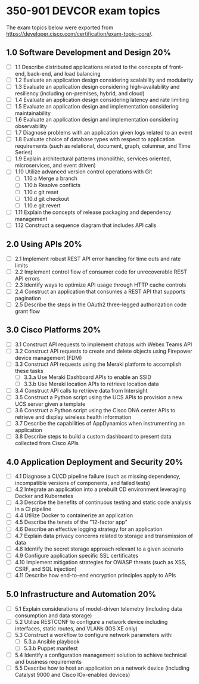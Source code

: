 # 350-901 DEVCOR exam topics

The exam topics below were exported from <https://developer.cisco.com/certification/exam-topic-core/>.

## 1.0 Software Development and Design 20%

- [ ] 1.1 Describe distributed applications related to the concepts of front-end, back-end, and load balancing
- [ ] 1.2 Evaluate an application design considering scalability and modularity
- [ ] 1.3 Evaluate an application design considering high-availability and resiliency (including on-premises, hybrid, and cloud)
- [ ] 1.4 Evaluate an application design considering latency and rate limiting
- [ ] 1.5 Evaluate an application design and implementation considering maintainability
- [ ] 1.6 Evaluate an application design and implementation considering observability
- [ ] 1.7 Diagnose problems with an application given logs related to an event
- [ ] 1.8 Evaluate choice of database types with respect to application requirements (such as relational, document, graph, columnar, and Time Series)
- [ ] 1.9 Explain architectural patterns (monolithic, services oriented, microservices, and event driven)
- [ ] 1.10 Utilize advanced version control operations with Git
  - [ ] 1.10.a Merge a branch
  - [ ] 1.10.b Resolve conflicts
  - [ ] 1.10.c git reset
  - [ ] 1.10.d git checkout
  - [ ] 1.10.e git revert
- [ ] 1.11 Explain the concepts of release packaging and dependency management
- [ ] 1.12 Construct a sequence diagram that includes API calls

## 2.0 Using APIs 20%

- [ ] 2.1 Implement robust REST API error handling for time outs and rate limits
- [ ] 2.2 Implement control flow of consumer code for unrecoverable REST API errors
- [ ] 2.3 Identify ways to optimize API usage through HTTP cache controls
- [ ] 2.4 Construct an application that consumes a REST API that supports pagination
- [ ] 2.5 Describe the steps in the OAuth2 three-legged authorization code grant flow

## 3.0 Cisco Platforms 20%

- [ ] 3.1 Construct API requests to implement chatops with Webex Teams API
- [ ] 3.2 Construct API requests to create and delete objects using Firepower device management (FDM)
- [ ] 3.3 Construct API requests using the Meraki platform to accomplish these tasks
  - [ ] 3.3.a Use Meraki Dashboard APIs to enable an SSID
  - [ ] 3.3.b Use Meraki location APIs to retrieve location data
- [ ] 3.4 Construct API calls to retrieve data from Intersight
- [ ] 3.5 Construct a Python script using the UCS APIs to provision a new UCS server given a template
- [ ] 3.6 Construct a Python script using the Cisco DNA center APIs to retrieve and display wireless health information
- [ ] 3.7 Describe the capabilities of AppDynamics when instrumenting an application
- [ ] 3.8 Describe steps to build a custom dashboard to present data collected from Cisco APIs

## 4.0 Application Deployment and Security 20%

- [ ] 4.1 Diagnose a CI/CD pipeline failure (such as missing dependency, incompatible versions of components, and failed tests)
- [ ] 4.2 Integrate an application into a prebuilt CD environment leveraging Docker and Kubernetes
- [ ] 4.3 Describe the benefits of continuous testing and static code analysis in a CI pipeline
- [ ] 4.4 Utilize Docker to containerize an application
- [ ] 4.5 Describe the tenets of the "12-factor app"
- [ ] 4.6 Describe an effective logging strategy for an application
- [ ] 4.7 Explain data privacy concerns related to storage and transmission of data
- [ ] 4.8 Identify the secret storage approach relevant to a given scenario
- [ ] 4.9 Configure application specific SSL certificates
- [ ] 4.10 Implement mitigation strategies for OWASP threats (such as XSS, CSRF, and SQL injection)
- [ ] 4.11 Describe how end-to-end encryption principles apply to APIs

## 5.0 Infrastructure and Automation 20%

- [ ] 5.1 Explain considerations of model-driven telemetry (including data consumption and data storage)
- [ ] 5.2 Utilize RESTCONF to configure a network device including interfaces, static routes, and VLANs (IOS XE only)
- [ ] 5.3 Construct a workflow to configure network parameters with:
  - [ ] 5.3.a Ansible playbook
  - [ ] 5.3.b Puppet manifest
- [ ] 5.4 Identify a configuration management solution to achieve technical and business requirements
- [ ] 5.5 Describe how to host an application on a network device (including Catalyst 9000 and Cisco IOx-enabled devices)
